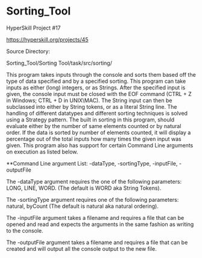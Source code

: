 # Sorting_Tool
HyperSkill Project #17

https://hyperskill.org/projects/45

Source Directory:

Sorting_Tool/Sorting Tool/task/src/sorting/


This program takes inputs through the console and sorts them based off the type of data specified and by a specified sorting. This program can take inputs as either (long) integers, or as Strings. After the specified input is given, the console input must be closed with the EOF command (CTRL + Z in Windows; CTRL + D in UNIX\MAC). The String input can then be subclassed into either by String tokens, or as a literal String line. The handling of different datatypes and different sorting techniques is solved using a Strategy pattern. The built in sorting in this program, should evaluate either by the number of same elements counted or by natural order. If the data is sorted by number of elements counted, it will display a percentage out of the total inputs how many times the given input was given. This program also has support for certain Command Line arguments on execution as listed below.

**Command Line argument List:
-dataType, -sortingType, -inputFile, -outputFile

The -dataType argument requires the one of the following parameters: LONG, LINE, WORD. (The default is WORD aka String Tokens).

The -sortingType argument requires one of the following parameters: natural, byCount (The default is natural aka natural ordering).

The -inputFile argument takes a filename and requires a file that can be opened and read and expects the arguments in the same fashion as writing to the console.

The -outputFile argument takes a filename and requires a file that can be created and will output all the console output to the new file.
